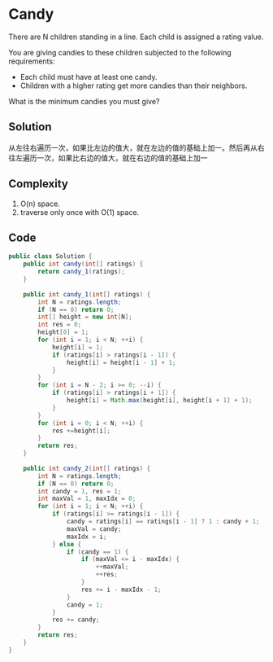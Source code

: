 # Candy

There are N children standing in a line. Each child is assigned a rating value.

You are giving candies to these children subjected to the following requirements:

+ Each child must have at least one candy.
+ Children with a higher rating get more candies than their neighbors.

What is the minimum candies you must give?

## Solution

从左往右遍历一次，如果比左边的值大，就在左边的值的基础上加一。然后再从右往左遍历一次，如果比右边的值大，就在右边的值的基础上加一

## Complexity

1. O(n) space.
2. traverse only once with O(1) space.

## Code

```java
public class Solution {
    public int candy(int[] ratings) {
        return candy_1(ratings);
    }
    
    public int candy_1(int[] ratings) {
        int N = ratings.length;
        if (N == 0) return 0;
        int[] height = new int[N];
        int res = 0;
        height[0] = 1;
        for (int i = 1; i < N; ++i) {
            height[i] = 1;
            if (ratings[i] > ratings[i - 1]) {
                height[i] = height[i - 1] + 1;
            }
        }
        for (int i = N - 2; i >= 0; --i) {
            if (ratings[i] > ratings[i + 1]) {
                height[i] = Math.max(height[i], height[i + 1] + 1);
            }
        }
        for (int i = 0; i < N; ++i) {
            res +=height[i];
        }
        return res;
    }
    
    public int candy_2(int[] ratings) {
        int N = ratings.length;
        if (N == 0) return 0;
        int candy = 1, res = 1;
        int maxVal = 1, maxIdx = 0;
        for (int i = 1; i < N; ++i) {
            if (ratings[i] >= ratings[i - 1]) {
                candy = ratings[i] == ratings[i - 1] ? 1 : candy + 1;
                maxVal = candy;
                maxIdx = i;
            } else {
                if (candy == 1) {
                    if (maxVal <= i - maxIdx) {
                        ++maxVal;
                        ++res;
                    }
                    res += i - maxIdx - 1;
                }
                candy = 1;
            }
            res += candy;
        }
        return res;
    }
}
```


